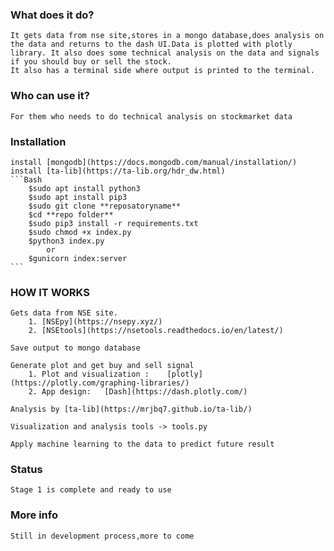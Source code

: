 ### What does it do?
    It gets data from nse site,stores in a mongo database,does analysis on the data and returns to the dash UI.Data is plotted with plotly library. It also does some technical analysis on the data and signals if you should buy or sell the stock.
    It also has a terminal side where output is printed to the terminal.

### Who can use it?
    For them who needs to do technical analysis on stockmarket data

### Installation
    install [mongodb](https://docs.mongodb.com/manual/installation/)
    install [ta-lib](https://ta-lib.org/hdr_dw.html)
    ```Bash
        $sudo apt install python3
        $sudo apt install pip3
        $sudo git clone **reposatoryname**
        $cd **repo folder**
        $sudo pip3 install -r requirements.txt
        $sudo chmod +x index.py
        $python3 index.py 
            or
        $gunicorn index:server
    ```

### HOW IT WORKS
    Gets data from NSE site.
        1. [NSEpy](https://nsepy.xyz/)
        2. [NSEtools](https://nsetools.readthedocs.io/en/latest/)

    Save output to mongo database

    Generate plot and get buy and sell signal
        1. Plot and visualization :    [plotly](https://plotly.com/graphing-libraries/)
        2. App design:   [Dash](https://dash.plotly.com/)

    Analysis by [ta-lib](https://mrjbq7.github.io/ta-lib/)

    Visualization and analysis tools -> tools.py

    Apply machine learning to the data to predict future result

### Status
    Stage 1 is complete and ready to use

### More info
    Still in development process,more to come